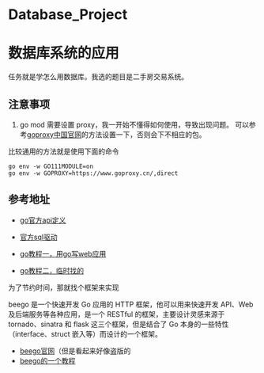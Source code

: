 # Database_Project

# 数据库系统的应用
任务就是学怎么用数据库。我选的题目是二手房交易系统。

## 注意事项

1. go mod 需要设置 proxy，我一开始不懂得如何使用，导致出现问题。
可以参考[goproxy中国官网](https://www.goproxy.cn/)的方法设置一下，否则会下不相应的包。


比较通用的方法就是使用下面的命令
```
go env -w GO111MODULE=on 
go env -w GOPROXY=https://www.goproxy.cn/,direct
```



## 参考地址

- [go官方api定义](https://go-zh.org/pkg/database/sql/#Open)
- [官方sql驱动](https://github.com/go-sql-driver/mysql/)

- [go教程一，用go写web应用](https://github.com/astaxie/build-web-application-with-golang/blob/master/zh/05.2.md)
- [go教程二，临时找的](http://www.topgoer.com/%E6%95%B0%E6%8D%AE%E5%BA%93%E6%93%8D%E4%BD%9C/go%E6%93%8D%E4%BD%9Cmysql/mysql%E4%BD%BF%E7%94%A8.html)

为了节约时间，那就找个框架来实现

beego 是一个快速开发 Go 应用的 HTTP 框架，他可以用来快速开发 API、Web 及后端服务等各种应用，是一个 RESTful 的框架，主要设计灵感来源于 tornado、sinatra 和 flask 这三个框架，但是结合了 Go 本身的一些特性（interface、struct 嵌入等）而设计的一个框架。

- [beego官网](https://beego.me/)（但是看起来好像盗版的
- [beego的一个教程](http://www.topgoer.com/beego%E6%A1%86%E6%9E%B6/)